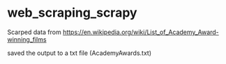 # web_scraping_scrapy

Scarped data from
https://en.wikipedia.org/wiki/List_of_Academy_Award-winning_films

saved the output to a txt file (AcademyAwards.txt)

